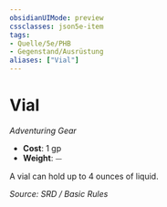 ```yaml
---
obsidianUIMode: preview
cssclasses: json5e-item
tags:
- Quelle/5e/PHB
- Gegenstand/Ausrüstung
aliases: ["Vial"]
---
```

# Vial
*Adventuring Gear*  

- **Cost**: 1 gp
- **Weight**: ⏤

A vial can hold up to 4 ounces of liquid.

*Source: SRD / Basic Rules*